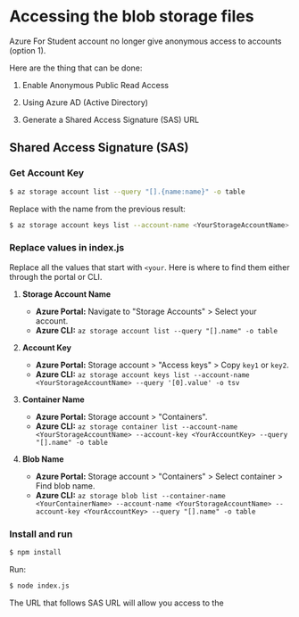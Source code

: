 # Accessing the blob storage files

Azure For Student account no longer give anonymous access to accounts (option 1). 

Here are the thing that can be done: 

1. Enable Anonymous Public Read Access 

2. Using Azure AD (Active Directory)

3. Generate a Shared Access Signature (SAS) URL

## Shared Access Signature (SAS)

### Get Account Key

```bash
$ az storage account list --query "[].{name:name}" -o table
```

Replace <YourStorageAccountName> with the name from the previous result:

```bash
$ az storage account keys list --account-name <YourStorageAccountName> --query '[0].value' -o tsv
```

### Replace values in index.js

Replace all the values that start with `<your`. Here is where to find them either through the portal or CLI. 


1. **Storage Account Name**
   - **Azure Portal:** Navigate to "Storage Accounts" > Select your account.
   - **Azure CLI:** `az storage account list --query "[].name" -o table`

2. **Account Key**
   - **Azure Portal:** Storage account > "Access keys" > Copy `key1` or `key2`.
   - **Azure CLI:** `az storage account keys list --account-name <YourStorageAccountName> --query '[0].value' -o tsv`

3. **Container Name**
   - **Azure Portal:** Storage account > "Containers".
   - **Azure CLI:** `az storage container list --account-name <YourStorageAccountName> --account-key <YourAccountKey> --query "[].name" -o table`

4. **Blob Name**
   - **Azure Portal:** Storage account > "Containers" > Select container > Find blob name.
   - **Azure CLI:** `az storage blob list --container-name <YourContainerName> --account-name <YourStorageAccountName> --account-key <YourAccountKey> --query "[].name" -o table`


### Install and run

```bash
$ npm install
```

Run:

```bash
$ node index.js
```

The URL that follows SAS URL will allow you access to the 